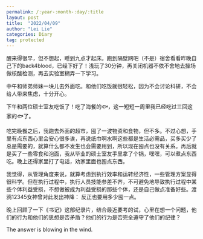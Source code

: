 ```yaml
---
permalink: /:year-:month-:day/:title
layout: post
title:  "2022/04/09"
author: "Lei Lie"
categories: Diary
tag: protected
---
```


醒来得很早，但不想起，睡到九点才起床。跑到隔壁网吧（不是）宿舍看看昨晚自己下的back4blood，已经下好了！浅玩了30分钟，再关闭机器不依不舍地去操场做核酸检测，再去实验室糊弄一下学习。

中午和师弟师妹一块儿去外面吃。和他们吃饭就很轻松，因为不会讨论科研，不会给人带来焦虑，十分开心。

下午和两位硕士室友吃饭了！吃了海餐的🐟，这一短短一周里我已经吃过三回这家的🐟了。

吃完晚餐之后，我跑去外面的超市，囤了一波物资和食物，但不多。不过心想，手里有点东西心里会安心很多诶，再说纸巾啊水啊这些都是生活必需品，买多买少了总是需要的，就算什么都不发生也会需要用到，所以现在囤点也没有关系。再后就是买了一些零食和泡面，我从毕业的硕士室友手里拿了个锅，嘿嘿，可以煮点东西吃。晚上还得家里打了电话，劝家里面也囤点东西。

我觉得，从管理角度来说，就算考虑到执行效率和运转经济性，一些管理方案显得很科学。但在执行过程中，执行人员技能参差不齐，不可避免地导致执行过程中某些个体利益受损，不想做被成为利益受损的那些个体，还是自己做点准备好些。渡鸦12345女神曾对此发出神降： 反正也要用多少囤一点。

晚上回顾了一下《书记》这部纪录片，结合最近要考的试，心里在想一个问题，他们的行为和他们的思想是否矛盾？他们的行为是否完全遵守了他们的纪律？

The answer is blowing in the wind.